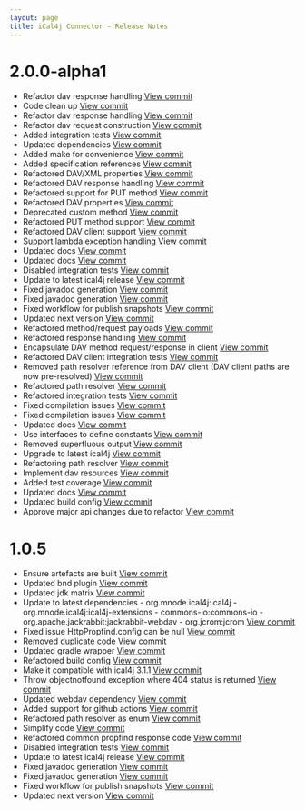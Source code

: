 ```yaml
---
layout: page
title: iCal4j Connector - Release Notes
---
```


# 2.0.0-alpha1

* Refactor dav response handling [View commit](http://github.com/ical4j/ical4j/commit/8759ce5488b4462673cceb24ba12ca40ca7d8fd4)
* Code clean up [View commit](http://github.com/ical4j/ical4j/commit/5c87c9e7a55b4637997dce9aa3ec3660f6ba91a7)
* Refactor dav response handling [View commit](http://github.com/ical4j/ical4j/commit/9118cfed60608674ad8b96bc78785844e51978dd)
* Refactor dav request construction [View commit](http://github.com/ical4j/ical4j/commit/d3e43e3e99e8ccd20180c4d17260d310c16769b5)
* Added integration tests [View commit](http://github.com/ical4j/ical4j/commit/2fee5c5c7f7fee25793ad685771ef789d9c26c58)
* Updated dependencies [View commit](http://github.com/ical4j/ical4j/commit/2662163365195d92faba850163be593f28ec7058)
* Added make for convenience [View commit](http://github.com/ical4j/ical4j/commit/6ec9a096a436a4536e8086e01471787e17e2c2d7)
* Added specification references [View commit](http://github.com/ical4j/ical4j/commit/5510f0b8cb425a3ef0f2235f92fdd95233b7c725)
* Refactored DAV/XML properties [View commit](http://github.com/ical4j/ical4j/commit/fba225dee5619f24b3e154790b49538403b6f0b5)
* Refactored DAV response handling [View commit](http://github.com/ical4j/ical4j/commit/d0355dad7cd29faf5deda0261e4b01bc403d0222)
* Refactored support for PUT method [View commit](http://github.com/ical4j/ical4j/commit/ce49abb7c628a1e220c50cd3170661a4c4313374)
* Refactored DAV properties [View commit](http://github.com/ical4j/ical4j/commit/70c667383676fe6790a3a32270b1b2b2b92d4e76)
* Deprecated custom method [View commit](http://github.com/ical4j/ical4j/commit/5ddd5ee8931ab5a7190d858f7128351c494a14ed)
* Refactored PUT method support [View commit](http://github.com/ical4j/ical4j/commit/32bf0db70c1d1f59583647d7b250b35a43f62ee7)
* Refactored DAV client support [View commit](http://github.com/ical4j/ical4j/commit/d1393b2e56fcf19cb648d6d4b1298115b169bfcd)
* Support lambda exception handling [View commit](http://github.com/ical4j/ical4j/commit/d4acb897aaf52b54aabde7c0d3d3ad96ac8aa092)
* Updated docs [View commit](http://github.com/ical4j/ical4j/commit/93001c4d820da994ca5ae5a48136b5bd7d596e8d)
* Updated docs [View commit](http://github.com/ical4j/ical4j/commit/726e3c43596028da89db6ddeddd3068e901bc73e)
* Disabled integration tests [View commit](http://github.com/ical4j/ical4j/commit/ced5a583d090924cba246dda1c709fc53fcb79fc)
* Update to latest ical4j release [View commit](http://github.com/ical4j/ical4j/commit/0b031f333e8f480f86efe8440fba18b4ee08d9b3)
* Fixed javadoc generation [View commit](http://github.com/ical4j/ical4j/commit/02b79360b76eba4c5e6011eee5508a2db704e115)
* Fixed javadoc generation [View commit](http://github.com/ical4j/ical4j/commit/f0fa0cdc82387e194508001261caaba8aaab27f3)
* Fixed workflow for publish snapshots [View commit](http://github.com/ical4j/ical4j/commit/0973f0bc12d566bf2879deed5844337a7e807e7a)
* Updated next version [View commit](http://github.com/ical4j/ical4j/commit/895e1c49f4b01fff7a13fa8ec438932f08429bf1)
* Refactored method/request payloads [View commit](http://github.com/ical4j/ical4j/commit/a8bf4c6f5f5d03e56b0aa1a81d34147fab18243e)
* Refactored response handling [View commit](http://github.com/ical4j/ical4j/commit/cde4b59cea4e6b91dece963613902f59811b88cf)
* Encapsulate DAV method request/response in client [View commit](http://github.com/ical4j/ical4j/commit/f7f5f094e7578584aefa40e9b8d819dd3a683e15)
* Refactored DAV client integration tests [View commit](http://github.com/ical4j/ical4j/commit/3b12f0ba12926aefce271b8c2e99159af6cb5ea9)
* Removed path resolver reference from DAV client (DAV client paths are now pre-resolved) [View commit](http://github.com/ical4j/ical4j/commit/18ff8ca1448498aa8bc93bc5ee8f6f8239012d9f)
* Refactored path resolver [View commit](http://github.com/ical4j/ical4j/commit/f8bea4d6ba54fbe942ee1139e0b493d2b6ab0987)
* Refactored integration tests [View commit](http://github.com/ical4j/ical4j/commit/ff2e476aef004cfe0c77c2aef406680e6613e764)
* Fixed compilation issues [View commit](http://github.com/ical4j/ical4j/commit/10117c065448f0bb5d59148180215cb060d48eb9)
* Fixed compilation issues [View commit](http://github.com/ical4j/ical4j/commit/c3607902032a46658f3c31e6c2123fe820f9d5b6)
* Updated docs [View commit](http://github.com/ical4j/ical4j/commit/2c3ad2798251680070a58f7d2f0319c495c59f15)
* Use interfaces to define constants [View commit](http://github.com/ical4j/ical4j/commit/20616e177eebb69b02294eca23e4482602bba918)
* Removed superfluous output [View commit](http://github.com/ical4j/ical4j/commit/8d4d7d05e8ca1370cf16268e14659a9c34aa4a63)
* Upgrade to latest ical4j [View commit](http://github.com/ical4j/ical4j/commit/01954266c68ca64e278b31802ee415b908ad0664)
* Refactoring path resolver [View commit](http://github.com/ical4j/ical4j/commit/58894cafa333830b77f4202ccd10f2c028e45301)
* Implement dav resources [View commit](http://github.com/ical4j/ical4j/commit/d1183add889aaa1210a3a8f520f60a898d85f353)
* Added test coverage [View commit](http://github.com/ical4j/ical4j/commit/8e85b594cb7c04c95186f077d07697ccc06d2bfc)
* Updated docs [View commit](http://github.com/ical4j/ical4j/commit/59ad16e818abb42cad4dcd482ed1b54873dce60d)
* Updated build config [View commit](http://github.com/ical4j/ical4j/commit/e7825a13a86c8c79bf9f753a710e58ecf73f8b8f)
* Approve major api changes due to refactor [View commit](http://github.com/ical4j/ical4j/commit/55c8c65c4892fdf9805521594ab8da9992dc9469)

# 1.0.5

* Ensure artefacts are built [View commit](http://github.com/ical4j/ical4j/commit/76bb5c3728ecc2777d4712da128446b483e2ea03)
* Updated bnd plugin [View commit](http://github.com/ical4j/ical4j/commit/78716fce6430c1ee9e6747a22b2f639158949d52)
* Updated jdk matrix [View commit](http://github.com/ical4j/ical4j/commit/6e2b065870f3a581321493842bd45c0299f64838)
* Update to latest dependencies - org.mnode.ical4j:ical4j - org.mnode.ical4j:ical4j-extensions - commons-io:commons-io - org.apache.jackrabbit:jackrabbit-webdav - org.jcrom:jcrom [View commit](http://github.com/ical4j/ical4j/commit/fbc591549a70e661925e97dfe894daac43fe70e6)
* Fixed issue HttpPropfind.config can be null [View commit](http://github.com/ical4j/ical4j/commit/1e5b60a69ffe76dd9d50db030f483f06b6cb9266)
* Removed duplicate code [View commit](http://github.com/ical4j/ical4j/commit/843d88466da9b205aeb45781798f400e45f28c7c)
* Updated gradle wrapper [View commit](http://github.com/ical4j/ical4j/commit/46872e3f839f202dbe426561b89f4d3aedcce597)
* Refactored build config [View commit](http://github.com/ical4j/ical4j/commit/8cd603f1bc479a74169230339956858f0a578bf8)
* Make it compatible with ical4j 3.1.1 [View commit](http://github.com/ical4j/ical4j/commit/5ac9812c3b13be35017fc59c91546eeb829fc469)
* Throw objectnotfound exception where 404 status is returned [View commit](http://github.com/ical4j/ical4j/commit/5d016a57bb879dd18a95cfeae37ee37124ec3ff1)
* Updated webdav dependency [View commit](http://github.com/ical4j/ical4j/commit/92a32ee2592fb4a6be04340032832a48dfb9ba22)
* Added support for github actions [View commit](http://github.com/ical4j/ical4j/commit/881202afd16d083c9caf778cd4936fc4fa7c2fed)
* Refactored path resolver as enum [View commit](http://github.com/ical4j/ical4j/commit/31f5b585e2e37a4de4e9c55e098b9db0d98602cd)
* Simplify code [View commit](http://github.com/ical4j/ical4j/commit/446827eb1da93b17f1864dd08651172425d34e24)
* Refactored common propfind response code [View commit](http://github.com/ical4j/ical4j/commit/9a2d9478c43843555b84bac52fb11dd0047e2856)
* Disabled integration tests [View commit](http://github.com/ical4j/ical4j/commit/0572a0d3a98bb1d34ca23b24d96ad04af6434625)
* Update to latest ical4j release [View commit](http://github.com/ical4j/ical4j/commit/019856df8997b409cd35c4891ecc77dca2a5f754)
* Fixed javadoc generation [View commit](http://github.com/ical4j/ical4j/commit/301bf14ec2a91412deba2bb0525c8fa5abb0dcf3)
* Fixed javadoc generation [View commit](http://github.com/ical4j/ical4j/commit/4ae9d91640072cf1d56e0d92d6d71db7ace44d85)
* Fixed workflow for publish snapshots [View commit](http://github.com/ical4j/ical4j/commit/9612884b89c2aa81131864916c605933d7ed8792)
* Updated next version [View commit](http://github.com/ical4j/ical4j/commit/1dd36b5af847c554c92462856d199d0b2be9c0de)

